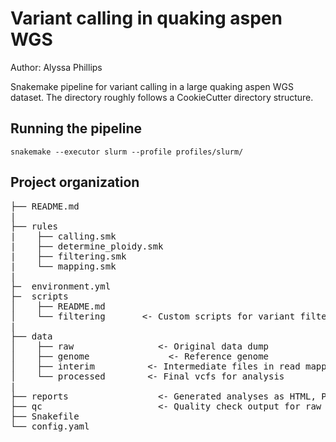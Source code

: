 # Variant calling in quaking aspen WGS

Author: Alyssa Phillips

Snakemake pipeline for variant calling in a large quaking aspen WGS dataset.
The directory roughly follows a CookieCutter directory structure.

## Running the pipeline

`snakemake --executor slurm --profile profiles/slurm/`

## Project organization
<pre>
├── README.md  
|  
├── rules  
|    ├── calling.smk  
|    ├── determine_ploidy.smk  
|    ├── filtering.smk  
|    └── mapping.smk  
|  
├─  environment.yml  
├─  scripts  
│    ├── README.md  
│    └── filtering       <- Custom scripts for variant filtering  
|  
├── data  
│    ├── raw 		        <- Original data dump  
│    ├── genome 		      <- Reference genome  
│    ├── interim  	      <- Intermediate files in read mapping and SNP calling  
│    └── processed	      <- Final vcfs for analysis  
|  
├── reports 		        <- Generated analyses as HTML, PDF, or .txt.  
├── qc 			            <- Quality check output for raw data  
├── Snakefile  
└── config.yaml  
</pre>

